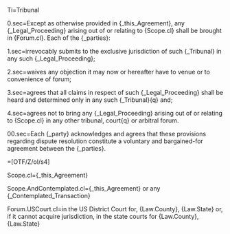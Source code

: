 Ti=Tribunal

0.sec=Except as otherwise provided in {_this_Agreement}, any {_Legal_Proceeding} arising out of or relating to {Scope.cl} shall be brought in {Forum.cl}.  Each of the {_parties}:

1.sec=irrevocably submits to the exclusive jurisdiction of such {_Tribunal} in any such {_Legal_Proceeding};

2.sec=waives any objection it may now or hereafter have to venue or to convenience of forum;

3.sec=agrees that all claims in respect of such {_Legal_Proceeding} shall be heard and determined only in any such {_Tribunal}{q} and;

4.sec=agrees not to bring any {_Legal_Proceeding} arising out of or relating to {Scope.cl} in any other tribunal, court{q} or arbitral forum.

00.sec=Each {_party} acknowledges and agrees that these provisions regarding dispute resolution constitute a voluntary and bargained-for agreement between the {_parties}.

=[OTF/Z/ol/s4]

Scope.cl={_this_Agreement}

Scope.AndContemplated.cl={_this_Agreement} or any {_Contemplated_Transaction}

Forum.USCourt.cl=in the US District Court for, {Law.County}, {Law.State} or, if it cannot acquire jurisdiction, in the state courts for {Law.County}, {Law.State}